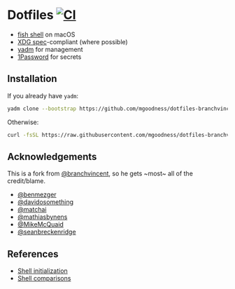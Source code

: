 # Dotfiles [![CI](https://github.com/mgoodness/dotfiles-branchvincent/workflows/CI/badge.svg)](https://github.com/mgoodness/dotfiles-branchvincent/actions?query=workflow%3ACI)

- [fish shell](http://fishshell.com/) on macOS
- [XDG spec](https://specifications.freedesktop.org/basedir-spec/basedir-spec-latest.html)-compliant (where possible)
- [yadm](https://yadm.io/) for management
- [1Password](https://1password.com/downloads/command-line/) for secrets

## Installation

If you already have `yadm`:

```sh
yadm clone --bootstrap https://github.com/mgoodness/dotfiles-branchvincent.git
```

Otherwise:

```sh
curl -fsSL https://raw.githubusercontent.com/mgoodness/dotfiles-branchvincent/main/bootstrap | bash
```

## Acknowledgements

This is a fork from [@branchvincent](https://github.com/branchvincent/dotfiles), so he gets ~most~ all of the credit/blame.

- [@benmezger](https://github.com/benmezger/dotfiles)
- [@davidosomething](https://github.com/davidosomething/dotfiles)
- [@matchai](https://github.com/matchai/dotfiles)
- [@mathiasbynens](https://github.com/mathiasbynens/dotfiles)
- [@MikeMcQuaid](https://github.com/MikeMcQuaid/dotfiles)
- [@seanbreckenridge](https://github.com/seanbreckenridge/dotfiles)

## References

- [Shell initialization](https://github.com/rbenv/rbenv/wiki/unix-shell-initialization)
- [Shell comparisons](https://hyperpolyglot.org/unix-shells)
